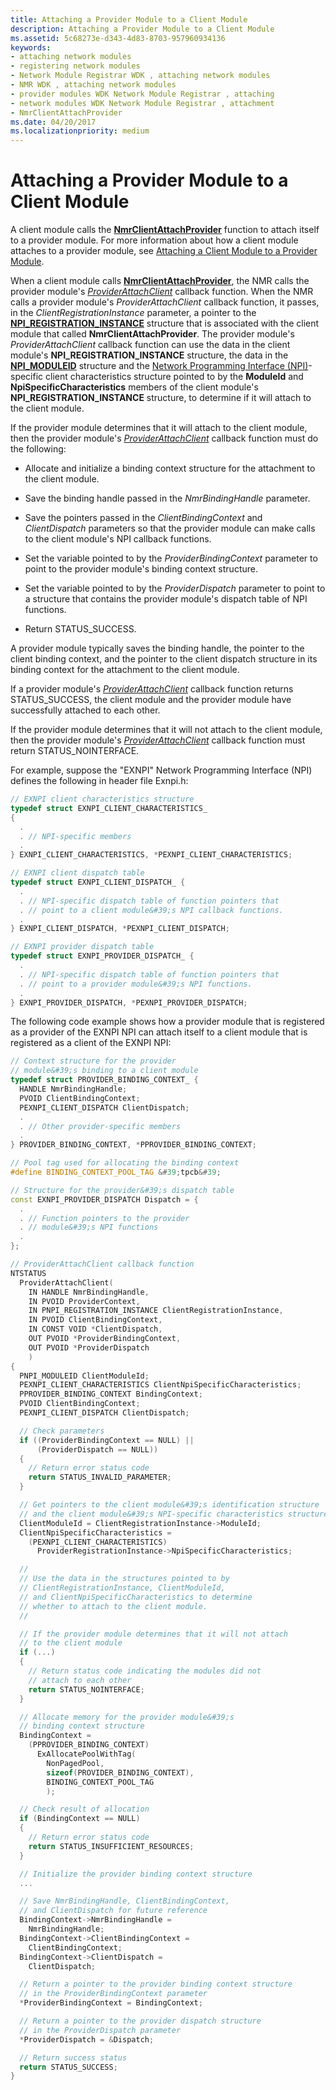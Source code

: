 ```yaml
---
title: Attaching a Provider Module to a Client Module
description: Attaching a Provider Module to a Client Module
ms.assetid: 5c68273e-d343-4d83-8703-957960934136
keywords:
- attaching network modules
- registering network modules
- Network Module Registrar WDK , attaching network modules
- NMR WDK , attaching network modules
- provider modules WDK Network Module Registrar , attaching
- network modules WDK Network Module Registrar , attachment
- NmrClientAttachProvider
ms.date: 04/20/2017
ms.localizationpriority: medium
---
```


# Attaching a Provider Module to a Client Module


A client module calls the [**NmrClientAttachProvider**](https://msdn.microsoft.com/library/windows/hardware/ff568770) function to attach itself to a provider module. For more information about how a client module attaches to a provider module, see [Attaching a Client Module to a Provider Module](attaching-a-client-module-to-a-provider-module.md).

When a client module calls [**NmrClientAttachProvider**](https://msdn.microsoft.com/library/windows/hardware/ff568770), the NMR calls the provider module's [*ProviderAttachClient*](https://msdn.microsoft.com/library/windows/hardware/ff570395) callback function. When the NMR calls a provider module's *ProviderAttachClient* callback function, it passes, in the *ClientRegistrationInstance* parameter, a pointer to the [**NPI\_REGISTRATION\_INSTANCE**](https://msdn.microsoft.com/library/windows/hardware/ff568815) structure that is associated with the client module that called **NmrClientAttachProvider**. The provider module's *ProviderAttachClient* callback function can use the data in the client module's **NPI\_REGISTRATION\_INSTANCE** structure, the data in the [**NPI\_MODULEID**](https://msdn.microsoft.com/library/windows/hardware/ff568813) structure and the [Network Programming Interface (NPI)](network-programming-interface.md)-specific client characteristics structure pointed to by the **ModuleId** and **NpiSpecificCharacteristics** members of the client module's **NPI\_REGISTRATION\_INSTANCE** structure, to determine if it will attach to the client module.

If the provider module determines that it will attach to the client module, then the provider module's [*ProviderAttachClient*](https://msdn.microsoft.com/library/windows/hardware/ff570395) callback function must do the following:

-   Allocate and initialize a binding context structure for the attachment to the client module.

-   Save the binding handle passed in the *NmrBindingHandle* parameter.

-   Save the pointers passed in the *ClientBindingContext* and *ClientDispatch* parameters so that the provider module can make calls to the client module's NPI callback functions.

-   Set the variable pointed to by the *ProviderBindingContext* parameter to point to the provider module's binding context structure.

-   Set the variable pointed to by the *ProviderDispatch* parameter to point to a structure that contains the provider module's dispatch table of NPI functions.

-   Return STATUS\_SUCCESS.

A provider module typically saves the binding handle, the pointer to the client binding context, and the pointer to the client dispatch structure in its binding context for the attachment to the client module.

If a provider module's [*ProviderAttachClient*](https://msdn.microsoft.com/library/windows/hardware/ff570395) callback function returns STATUS\_SUCCESS, the client module and the provider module have successfully attached to each other.

If the provider module determines that it will not attach to the client module, then the provider module's [*ProviderAttachClient*](https://msdn.microsoft.com/library/windows/hardware/ff570395) callback function must return STATUS\_NOINTERFACE.

For example, suppose the "EXNPI" Network Programming Interface (NPI) defines the following in header file Exnpi.h:

```C++
// EXNPI client characteristics structure
typedef struct EXNPI_CLIENT_CHARACTERISTICS_
{
  .
  . // NPI-specific members
  .
} EXNPI_CLIENT_CHARACTERISTICS, *PEXNPI_CLIENT_CHARACTERISTICS;

// EXNPI client dispatch table
typedef struct EXNPI_CLIENT_DISPATCH_ {
  .
  . // NPI-specific dispatch table of function pointers that
  . // point to a client module&#39;s NPI callback functions.
  .
} EXNPI_CLIENT_DISPATCH, *PEXNPI_CLIENT_DISPATCH;

// EXNPI provider dispatch table
typedef struct EXNPI_PROVIDER_DISPATCH_ {
  .
  . // NPI-specific dispatch table of function pointers that
  . // point to a provider module&#39;s NPI functions.
  .
} EXNPI_PROVIDER_DISPATCH, *PEXNPI_PROVIDER_DISPATCH;
```

The following code example shows how a provider module that is registered as a provider of the EXNPI NPI can attach itself to a client module that is registered as a client of the EXNPI NPI:

```C++
// Context structure for the provider
// module&#39;s binding to a client module
typedef struct PROVIDER_BINDING_CONTEXT_ {
  HANDLE NmrBindingHandle;
  PVOID ClientBindingContext;
  PEXNPI_CLIENT_DISPATCH ClientDispatch;
  .
  . // Other provider-specific members
  .
} PROVIDER_BINDING_CONTEXT, *PPROVIDER_BINDING_CONTEXT;

// Pool tag used for allocating the binding context
#define BINDING_CONTEXT_POOL_TAG &#39;tpcb&#39;

// Structure for the provider&#39;s dispatch table
const EXNPI_PROVIDER_DISPATCH Dispatch = {
  .
  . // Function pointers to the provider
  . // module&#39;s NPI functions
  .
};

// ProviderAttachClient callback function
NTSTATUS
  ProviderAttachClient(
    IN HANDLE NmrBindingHandle,
    IN PVOID ProviderContext,
    IN PNPI_REGISTRATION_INSTANCE ClientRegistrationInstance,
    IN PVOID ClientBindingContext,
    IN CONST VOID *ClientDispatch,
    OUT PVOID *ProviderBindingContext,
    OUT PVOID *ProviderDispatch
    )
{
  PNPI_MODULEID ClientModuleId;
  PEXNPI_CLIENT_CHARACTERISTICS ClientNpiSpecificCharacteristics;
  PPROVIDER_BINDING_CONTEXT BindingContext;
  PVOID ClientBindingContext;
  PEXNPI_CLIENT_DISPATCH ClientDispatch;

  // Check parameters
  if ((ProviderBindingContext == NULL) ||
      (ProviderDispatch == NULL))
  {
    // Return error status code
    return STATUS_INVALID_PARAMETER;
  }

  // Get pointers to the client module&#39;s identification structure
  // and the client module&#39;s NPI-specific characteristics structure
  ClientModuleId = ClientRegistrationInstance->ModuleId;
  ClientNpiSpecificCharacteristics =
    (PEXNPI_CLIENT_CHARACTERISTICS)
      ProviderRegistrationInstance->NpiSpecificCharacteristics;

  //
  // Use the data in the structures pointed to by
  // ClientRegistrationInstance, ClientModuleId,
  // and ClientNpiSpecificCharacteristics to determine
  // whether to attach to the client module.
  //

  // If the provider module determines that it will not attach
  // to the client module
  if (...)
  {
    // Return status code indicating the modules did not
    // attach to each other
    return STATUS_NOINTERFACE;
  }

  // Allocate memory for the provider module&#39;s
  // binding context structure
  BindingContext =
    (PPROVIDER_BINDING_CONTEXT)
      ExAllocatePoolWithTag(
        NonPagedPool,
        sizeof(PROVIDER_BINDING_CONTEXT),
        BINDING_CONTEXT_POOL_TAG
        );

  // Check result of allocation
  if (BindingContext == NULL)
  {
    // Return error status code
    return STATUS_INSUFFICIENT_RESOURCES;
  }

  // Initialize the provider binding context structure
  ...

  // Save NmrBindingHandle, ClientBindingContext,
  // and ClientDispatch for future reference
  BindingContext->NmrBindingHandle =
    NmrBindingHandle;
  BindingContext->ClientBindingContext =
    ClientBindingContext;
  BindingContext->ClientDispatch =
    ClientDispatch;

  // Return a pointer to the provider binding context structure
  // in the ProviderBindingContext parameter
  *ProviderBindingContext = BindingContext;

  // Return a pointer to the provider dispatch structure
  // in the ProviderDispatch parameter
  *ProviderDispatch = &Dispatch;

  // Return success status
  return STATUS_SUCCESS;
}
```

 

 





